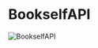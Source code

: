 # BookselfAPI
![BookselfAPI](https://github.com/Iqbaal230902/BookselfAPI/assets/95160015/1aa98920-7073-4afa-abb7-b42b675183a7)
